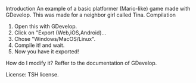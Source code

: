 Introduction
An example of a basic platformer (Mario-like) game made with GDevelop.
This was made for a neighbor girl called Tina.
Compilation
1) Open this with GDevelop.
2) Click on "Export (Web,iOS,Android)...
3) Chose "Windows/MacOS/Linux".
4) Compile it! and wait.
5) Now you have it exported!

How do I modify it?
Reffer to the documentation of GDevelop.

License: TSH license.
